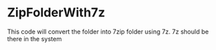 # ZipFolderWith7z
This code will convert the folder
into 7zip folder
using 7z.
7z should be there in the system

